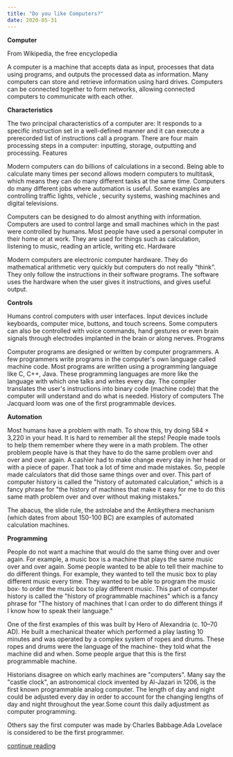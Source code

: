 ```yaml
---
title: "Do you like Computers?"
date: 2020-05-31
---
```


****Computer****

From Wikipedia, the free encyclopedia

A computer is a machine that accepts data as input, processes that data using programs, and outputs the processed data as information. Many computers can store and retrieve information using hard drives. Computers can be connected together to form networks, allowing connected computers to communicate with each other.

**Characteristics**


The two principal characteristics of a computer are: It responds to a specific instruction set in a well-defined manner and it can execute a prerecorded list of instructions call a program. There are four main processing steps in a computer: inputting, storage, outputting and processing.
Features

Modern computers can do billions of calculations in a second. Being able to calculate many times per second allows modern computers to multitask, which means they can do many different tasks at the same time. Computers do many different jobs where automation is useful. Some examples are controlling traffic lights, vehicle , security systems, washing machines and digital televisions.

Computers can be designed to do almost anything with information. Computers are used to control large and small machines which in the past were controlled by humans. Most people have used a personal computer in their home or at work. They are used for things such as calculation, listening to music, reading an article, writing etc.
Hardware

Modern computers are electronic computer hardware. They do mathematical arithmetic very quickly but computers do not really "think". They only follow the instructions in their software programs. The software uses the hardware when the user gives it instructions, and gives useful output.


**Controls**


Humans control computers with user interfaces. Input devices include keyboards, computer mice, buttons, and touch screens. Some computers can also be controlled with voice commands, hand gestures or even brain signals through electrodes implanted in the brain or along nerves.
Programs

Computer programs are designed or written by computer programmers. A few programmers write programs in the computer's own language called machine code. Most programs are written using a programming language like C, C++, Java. These programming languages are more like the language with which one talks and writes every day. The compiler translates the user's instructions into binary code (machine code) that the computer will understand and do what is needed.
History of computers
The Jacquard loom was one of the first programmable devices.


**Automation**


Most humans have a problem with math. To show this, try doing 584 × 3,220 in your head. It is hard to remember all the steps! People made tools to help them remember where they were in a math problem. The other problem people have is that they have to do the same problem over and over and over again. A cashier had to make change every day in her head or with a piece of paper. That took a lot of time and made mistakes. So, people made calculators that did those same things over and over. This part of computer history is called the "history of automated calculation," which is a fancy phrase for "the history of machines that make it easy for me to do this same math problem over and over without making mistakes."

The abacus, the slide rule, the astrolabe and the Antikythera mechanism (which dates from about 150-100 BC) are examples of automated calculation machines.


**Programming**


People do not want a machine that would do the same thing over and over again. For example, a music box is a machine that plays the same music over and over again. Some people wanted to be able to tell their machine to do different things. For example, they wanted to tell the music box to play different music every time. They wanted to be able to program the music box- to order the music box to play different music. This part of computer history is called the "history of programmable machines" which is a fancy phrase for "The history of machines that I can order to do different things if I know how to speak their language."

One of the first examples of this was built by Hero of Alexandria (c. 10–70 AD). He built a mechanical theater which performed a play lasting 10 minutes and was operated by a complex system of ropes and drums. These ropes and drums were the language of the machine- they told what the machine did and when. Some people argue that this is the first programmable machine.

Historians disagree on which early machines are "computers". Many say the "castle clock", an astronomical clock invented by Al-Jazari in 1206, is the first known programmable analog computer. The length of day and night could be adjusted every day in order to account for the changing lengths of day and night throughout the year.Some count this daily adjustment as computer programming.

Others say the first computer was made by Charles Babbage.Ada Lovelace is considered to be the first programmer.


[continue reading](https://simple.wikipedia.org/wiki/Computer)

